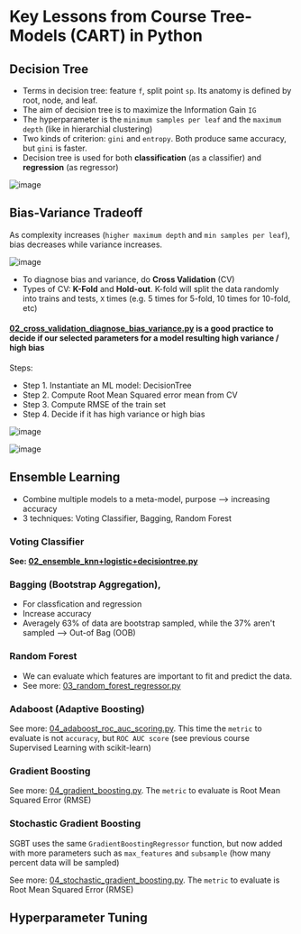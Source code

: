 # Key Lessons from Course Tree-Models (CART) in Python

## Decision Tree

* Terms in decision tree: feature `f`, split point `sp`. Its anatomy is defined by root, node, and leaf.
* The aim of decision tree is to maximize the Information Gain `IG`
* The hyperparameter is the `minimum samples per leaf` and the `maximum depth` (like in hierarchial clustering)
* Two kinds of criterion: `gini` and `entropy`. Both produce same accuracy, but `gini` is faster.
* Decision tree is used for both **classification** (as a classifier) and **regression** (as regressor)

![image](https://user-images.githubusercontent.com/51282928/82547179-7f7ad980-9b83-11ea-8550-317a5c440ecd.png)

## Bias-Variance Tradeoff

As complexity increases (`higher maximum depth` and `min samples per leaf`), bias decreases while variance increases. 

![image](https://user-images.githubusercontent.com/51282928/82549073-8f47ed00-9b86-11ea-85de-91a53e1609eb.png)

* To diagnose bias and variance, do **Cross Validation** (CV)
* Types of CV: **K-Fold** and **Hold-out**. K-fold will split the data randomly into trains and tests, `X` times (e.g. 5 times for 5-fold, 10 times for 10-fold, etc)

#### [02_cross_validation_diagnose_bias_variance.py]() is a good practice to decide if our selected parameters for a model resulting high variance / high bias

Steps:
* Step 1. Instantiate an ML model: DecisionTree
* Step 2. Compute Root Mean Squared error mean from CV
* Step 3. Compute RMSE of the train set
* Step 4. Decide if it has high variance or high bias

![image](https://user-images.githubusercontent.com/51282928/82550824-56f5de00-9b89-11ea-8b22-c05723a6ebce.png)

![image](https://user-images.githubusercontent.com/51282928/82550900-73921600-9b89-11ea-85bd-4910f0b57f87.png)

## Ensemble Learning 

* Combine multiple models to a meta-model, purpose --> increasing accuracy
* 3 techniques: Voting Classifier, Bagging, Random Forest

### Voting Classifier

**See: [02_ensemble_knn+logistic+decisiontree.py]()**

### Bagging (Bootstrap Aggregation),

* For classfication and regression
* Increase accuracy
* Averagely 63% of data are bootstrap sampled, while the 37% aren't sampled --> Out-of Bag (OOB)

### Random Forest

* We can evaluate which features are important to fit and predict the data.
* See more: [03_random_forest_regressor.py]()

### Adaboost (Adaptive Boosting)

See more: [04_adaboost_roc_auc_scoring.py](). This time the `metric` to evaluate is not `accuracy`, but `ROC AUC score` (see previous course Supervised Learning with scikit-learn)

### Gradient Boosting

See more: [04_gradient_boosting.py](). The `metric` to evaluate is Root Mean Squared Error (RMSE)

### Stochastic Gradient Boosting

SGBT uses the same `GradientBoostingRegressor` function, but now added with more parameters such as `max_features` and `subsample` (how many percent data will be sampled)

See more: [04_stochastic_gradient_boosting.py](). The `metric` to evaluate is Root Mean Squared Error (RMSE)

## Hyperparameter Tuning
